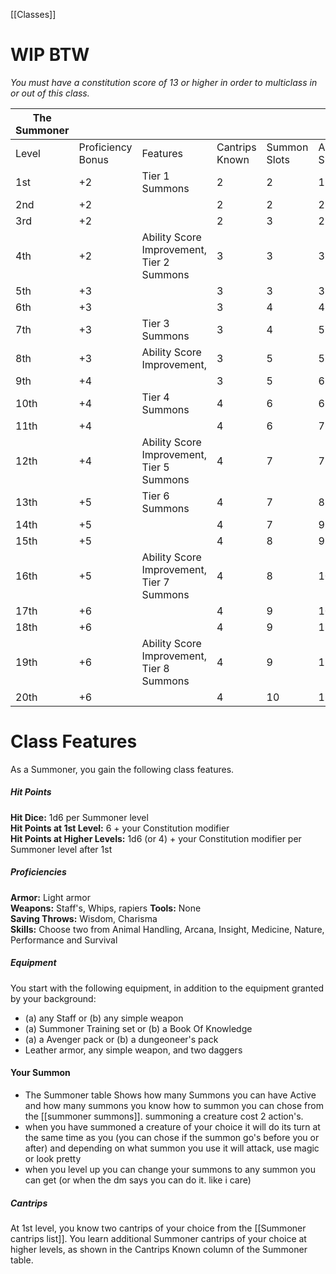 [[Classes]]

# WIP BTW

_You must have a constitution score of 13 or higher in order to multiclass in or out of this class._

| The Summoner |                   |                                           |                |              |               |
| ------------ | ----------------- | ----------------------------------------- | -------------- | ------------ | ------------- |
| Level        | Proficiency Bonus | Features                                  | Cantrips Known | Summon Slots | Active Summon |
| 1st          | +2                | Tier 1 Summons                            | 2              | 2            | 1             |
| 2nd          | +2                |                                           | 2              | 2            | 2             |
| 3rd          | +2                |                                           | 2              | 3            | 2             |
| 4th          | +2                | Ability Score Improvement, Tier 2 Summons | 3              | 3            | 3             |
| 5th          | +3                |                                           | 3              | 3            | 3             |
| 6th          | +3                |                                           | 3              | 4            | 4             |
| 7th          | +3                | Tier 3 Summons                            | 3              | 4            | 5             |
| 8th          | +3                | Ability Score Improvement,                | 3              | 5            | 5             |
| 9th          | +4                |                                           | 3              | 5            | 6             |
| 10th         | +4                | Tier 4 Summons                            | 4              | 6            | 6             |
| 11th         | +4                |                                           | 4              | 6            | 7             |
| 12th         | +4                | Ability Score Improvement, Tier 5 Summons | 4              | 7            | 7             |
| 13th         | +5                | Tier 6 Summons                            | 4              | 7            | 8             |
| 14th         | +5                |                                           | 4              | 7            | 9             |
| 15th         | +5                |                                           | 4              | 8            | 9             |
| 16th         | +5                | Ability Score Improvement, Tier 7 Summons | 4              | 8            | 10            |
| 17th         | +6                |                                           | 4              | 9            | 10            |
| 18th         | +6                |                                           | 4              | 9            | 11            |
| 19th         | +6                | Ability Score Improvement, Tier 8 Summons | 4              | 9            | 11            |
| 20th         | +6                |                                           | 4              | 10           | 12            |
# Class Features

As a Summoner, you gain the following class features.

##### Hit Points

**Hit Dice:** 1d6 per Summoner level  
**Hit Points at 1st Level:** 6 + your Constitution modifier  
**Hit Points at Higher Levels:** 1d6 (or 4) + your Constitution modifier per Summoner level after 1st

##### Proficiencies

**Armor:** Light armor  
**Weapons:** Staff's, Whips, rapiers
**Tools:** None  
**Saving Throws:** Wisdom, Charisma  
**Skills:** Choose two from Animal Handling, Arcana, Insight, Medicine, Nature, Performance and Survival

##### Equipment

You start with the following equipment, in addition to the equipment granted by your background:

- (a) any Staff or (b) any simple weapon
- (a) Summoner Training set or (b) a Book Of Knowledge 
- (a) a Avenger pack or (b) a dungeoneer's pack
- Leather armor, any simple weapon, and two daggers


#### Your Summon

- The Summoner table Shows how many Summons you can have Active and how many summons you know how to summon you can chose from the [[summoner summons]]. summoning a creature cost 2 action's.
- when you have summoned a creature of your choice it will do its turn at the same time as you (you can chose if the summon go's before you or after) and depending on what summon you use it will attack, use magic or look pretty  
- when you level up you can change your summons to any summon you can get (or when the dm says you can do it. like i care)

##### Cantrips

At 1st level, you know two cantrips of your choice from the [[Summoner cantrips list]]. You learn additional Summoner cantrips of your choice at higher levels, as shown in the Cantrips Known column of the Summoner table.